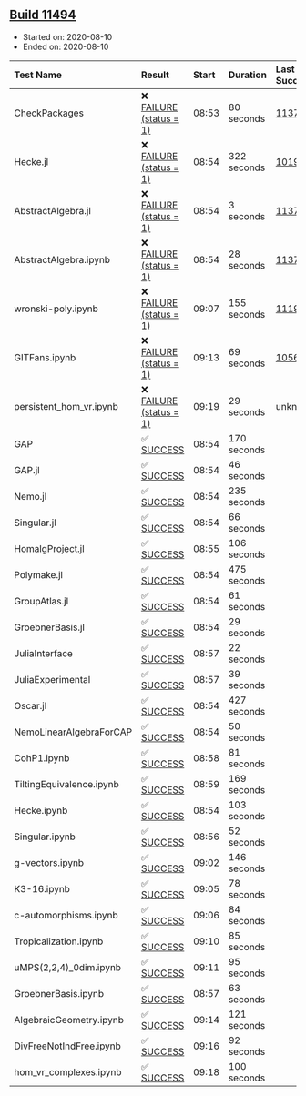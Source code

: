 ## [Build 11494](https://oscarci.mathematik.uni-kl.de/job/oscar/11494/)

* Started on: 2020-08-10
* Ended on: 2020-08-10

| Test Name    | Result | Start | Duration | Last Success | First Failure |
|:-------------|:-------|:------|:---------|:-------------|:--------------|
| CheckPackages | ❌ [FAILURE (status = 1)](https://oscarci.mathematik.uni-kl.de/job/oscar/11494/artifact/logs/build-11494/CheckPackages.log) | 08:53 | 80 seconds | [11376](https://oscarci.mathematik.uni-kl.de/job/oscar/11376/) | [11377](https://oscarci.mathematik.uni-kl.de/job/oscar/11377/) |
| Hecke.jl | ❌ [FAILURE (status = 1)](https://oscarci.mathematik.uni-kl.de/job/oscar/11494/artifact/logs/build-11494/Hecke.jl.log) | 08:54 | 322 seconds | [10197](https://oscarci.mathematik.uni-kl.de/job/oscar/10197/) | [10198](https://oscarci.mathematik.uni-kl.de/job/oscar/10198/) |
| AbstractAlgebra.jl | ❌ [FAILURE (status = 1)](https://oscarci.mathematik.uni-kl.de/job/oscar/11494/artifact/logs/build-11494/AbstractAlgebra.jl.log) | 08:54 | 3 seconds | [11376](https://oscarci.mathematik.uni-kl.de/job/oscar/11376/) | [11377](https://oscarci.mathematik.uni-kl.de/job/oscar/11377/) |
| AbstractAlgebra.ipynb | ❌ [FAILURE (status = 1)](https://oscarci.mathematik.uni-kl.de/job/oscar/11494/artifact/logs/build-11494/AbstractAlgebra.ipynb.log) | 08:54 | 28 seconds | [11376](https://oscarci.mathematik.uni-kl.de/job/oscar/11376/) | [11377](https://oscarci.mathematik.uni-kl.de/job/oscar/11377/) |
| wronski-poly.ipynb | ❌ [FAILURE (status = 1)](https://oscarci.mathematik.uni-kl.de/job/oscar/11494/artifact/logs/build-11494/wronski-poly.ipynb.log) | 09:07 | 155 seconds | [11192](https://oscarci.mathematik.uni-kl.de/job/oscar/11192/) | [11193](https://oscarci.mathematik.uni-kl.de/job/oscar/11193/) |
| GITFans.ipynb | ❌ [FAILURE (status = 1)](https://oscarci.mathematik.uni-kl.de/job/oscar/11494/artifact/logs/build-11494/GITFans.ipynb.log) | 09:13 | 69 seconds | [10566](https://oscarci.mathematik.uni-kl.de/job/oscar/10566/) | [10567](https://oscarci.mathematik.uni-kl.de/job/oscar/10567/) |
| persistent_hom_vr.ipynb | ❌ [FAILURE (status = 1)](https://oscarci.mathematik.uni-kl.de/job/oscar/11494/artifact/logs/build-11494/persistent_hom_vr.ipynb.log) | 09:19 | 29 seconds | unknown | unknown |
| GAP | ✅ [SUCCESS](https://oscarci.mathematik.uni-kl.de/job/oscar/11494/artifact/logs/build-11494/GAP.log) | 08:54 | 170 seconds |  |  |
| GAP.jl | ✅ [SUCCESS](https://oscarci.mathematik.uni-kl.de/job/oscar/11494/artifact/logs/build-11494/GAP.jl.log) | 08:54 | 46 seconds |  |  |
| Nemo.jl | ✅ [SUCCESS](https://oscarci.mathematik.uni-kl.de/job/oscar/11494/artifact/logs/build-11494/Nemo.jl.log) | 08:54 | 235 seconds |  |  |
| Singular.jl | ✅ [SUCCESS](https://oscarci.mathematik.uni-kl.de/job/oscar/11494/artifact/logs/build-11494/Singular.jl.log) | 08:54 | 66 seconds |  |  |
| HomalgProject.jl | ✅ [SUCCESS](https://oscarci.mathematik.uni-kl.de/job/oscar/11494/artifact/logs/build-11494/HomalgProject.jl.log) | 08:55 | 106 seconds |  |  |
| Polymake.jl | ✅ [SUCCESS](https://oscarci.mathematik.uni-kl.de/job/oscar/11494/artifact/logs/build-11494/Polymake.jl.log) | 08:54 | 475 seconds |  |  |
| GroupAtlas.jl | ✅ [SUCCESS](https://oscarci.mathematik.uni-kl.de/job/oscar/11494/artifact/logs/build-11494/GroupAtlas.jl.log) | 08:54 | 61 seconds |  |  |
| GroebnerBasis.jl | ✅ [SUCCESS](https://oscarci.mathematik.uni-kl.de/job/oscar/11494/artifact/logs/build-11494/GroebnerBasis.jl.log) | 08:54 | 29 seconds |  |  |
| JuliaInterface | ✅ [SUCCESS](https://oscarci.mathematik.uni-kl.de/job/oscar/11494/artifact/logs/build-11494/JuliaInterface.log) | 08:57 | 22 seconds |  |  |
| JuliaExperimental | ✅ [SUCCESS](https://oscarci.mathematik.uni-kl.de/job/oscar/11494/artifact/logs/build-11494/JuliaExperimental.log) | 08:57 | 39 seconds |  |  |
| Oscar.jl | ✅ [SUCCESS](https://oscarci.mathematik.uni-kl.de/job/oscar/11494/artifact/logs/build-11494/Oscar.jl.log) | 08:54 | 427 seconds |  |  |
| NemoLinearAlgebraForCAP | ✅ [SUCCESS](https://oscarci.mathematik.uni-kl.de/job/oscar/11494/artifact/logs/build-11494/NemoLinearAlgebraForCAP.log) | 08:54 | 50 seconds |  |  |
| CohP1.ipynb | ✅ [SUCCESS](https://oscarci.mathematik.uni-kl.de/job/oscar/11494/artifact/logs/build-11494/CohP1.ipynb.log) | 08:58 | 81 seconds |  |  |
| TiltingEquivalence.ipynb | ✅ [SUCCESS](https://oscarci.mathematik.uni-kl.de/job/oscar/11494/artifact/logs/build-11494/TiltingEquivalence.ipynb.log) | 08:59 | 169 seconds |  |  |
| Hecke.ipynb | ✅ [SUCCESS](https://oscarci.mathematik.uni-kl.de/job/oscar/11494/artifact/logs/build-11494/Hecke.ipynb.log) | 08:54 | 103 seconds |  |  |
| Singular.ipynb | ✅ [SUCCESS](https://oscarci.mathematik.uni-kl.de/job/oscar/11494/artifact/logs/build-11494/Singular.ipynb.log) | 08:56 | 52 seconds |  |  |
| g-vectors.ipynb | ✅ [SUCCESS](https://oscarci.mathematik.uni-kl.de/job/oscar/11494/artifact/logs/build-11494/g-vectors.ipynb.log) | 09:02 | 146 seconds |  |  |
| K3-16.ipynb | ✅ [SUCCESS](https://oscarci.mathematik.uni-kl.de/job/oscar/11494/artifact/logs/build-11494/K3-16.ipynb.log) | 09:05 | 78 seconds |  |  |
| c-automorphisms.ipynb | ✅ [SUCCESS](https://oscarci.mathematik.uni-kl.de/job/oscar/11494/artifact/logs/build-11494/c-automorphisms.ipynb.log) | 09:06 | 84 seconds |  |  |
| Tropicalization.ipynb | ✅ [SUCCESS](https://oscarci.mathematik.uni-kl.de/job/oscar/11494/artifact/logs/build-11494/Tropicalization.ipynb.log) | 09:10 | 85 seconds |  |  |
| uMPS(2,2,4)_0dim.ipynb | ✅ [SUCCESS](https://oscarci.mathematik.uni-kl.de/job/oscar/11494/artifact/logs/build-11494/uMPS-2-2-4-_0dim.ipynb.log) | 09:11 | 95 seconds |  |  |
| GroebnerBasis.ipynb | ✅ [SUCCESS](https://oscarci.mathematik.uni-kl.de/job/oscar/11494/artifact/logs/build-11494/GroebnerBasis.ipynb.log) | 08:57 | 63 seconds |  |  |
| AlgebraicGeometry.ipynb | ✅ [SUCCESS](https://oscarci.mathematik.uni-kl.de/job/oscar/11494/artifact/logs/build-11494/AlgebraicGeometry.ipynb.log) | 09:14 | 121 seconds |  |  |
| DivFreeNotIndFree.ipynb | ✅ [SUCCESS](https://oscarci.mathematik.uni-kl.de/job/oscar/11494/artifact/logs/build-11494/DivFreeNotIndFree.ipynb.log) | 09:16 | 92 seconds |  |  |
| hom_vr_complexes.ipynb | ✅ [SUCCESS](https://oscarci.mathematik.uni-kl.de/job/oscar/11494/artifact/logs/build-11494/hom_vr_complexes.ipynb.log) | 09:18 | 100 seconds |  |  |
